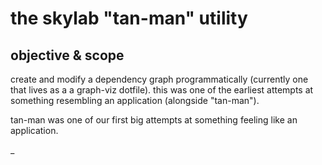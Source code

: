 # the skylab "tan-man" utility

## objective & scope

create and modify a dependency graph programmatically (currently one that
lives as a a graph-viz dotfile). this was one of the earliest attempts at
something resembling an application (alongside "tan-man").

tan-man was one of our first big attempts at something feeling like an
application.

_
